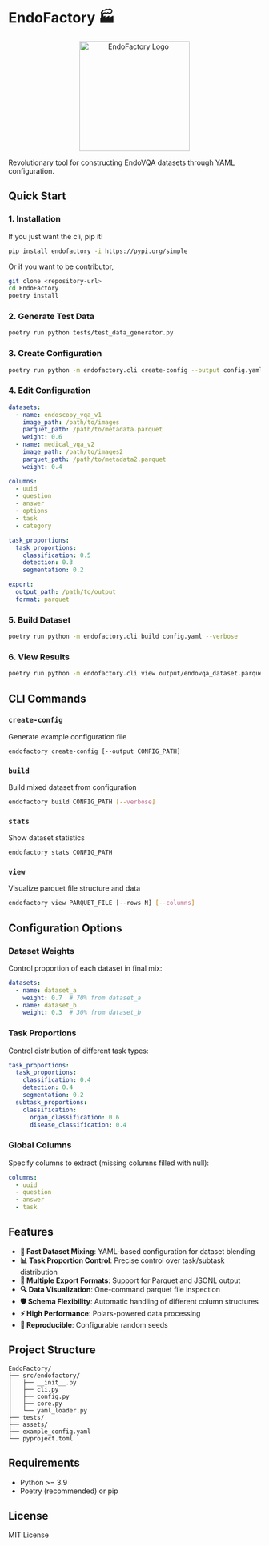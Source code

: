 # EndoFactory 🏭

<p align="center">
  <img src="assets/logo.png" alt="EndoFactory Logo" width="220" />
</p>

Revolutionary tool for constructing EndoVQA datasets through YAML configuration.

## Quick Start

### 1. Installation
If you just want the cli, pip it!
```bash
pip install endofactory -i https://pypi.org/simple
```
Or if you want to be contributor,
```bash
git clone <repository-url>
cd EndoFactory
poetry install
```

### 2. Generate Test Data
```bash
poetry run python tests/test_data_generator.py
```

### 3. Create Configuration
```bash
poetry run python -m endofactory.cli create-config --output config.yaml
```

### 4. Edit Configuration
```yaml
datasets:
  - name: endoscopy_vqa_v1
    image_path: /path/to/images
    parquet_path: /path/to/metadata.parquet
    weight: 0.6
  - name: medical_vqa_v2
    image_path: /path/to/images2
    parquet_path: /path/to/metadata2.parquet
    weight: 0.4

columns:
  - uuid
  - question
  - answer
  - options
  - task
  - category

task_proportions:
  task_proportions:
    classification: 0.5
    detection: 0.3
    segmentation: 0.2

export:
  output_path: /path/to/output
  format: parquet
```

### 5. Build Dataset
```bash
poetry run python -m endofactory.cli build config.yaml --verbose
```

### 6. View Results
```bash
poetry run python -m endofactory.cli view output/endovqa_dataset.parquet
```

## CLI Commands

### `create-config`
Generate example configuration file
```bash
endofactory create-config [--output CONFIG_PATH]
```

### `build`
Build mixed dataset from configuration
```bash
endofactory build CONFIG_PATH [--verbose]
```

### `stats`
Show dataset statistics
```bash
endofactory stats CONFIG_PATH
```

### `view`
Visualize parquet file structure and data
```bash
endofactory view PARQUET_FILE [--rows N] [--columns]
```

## Configuration Options

### Dataset Weights
Control proportion of each dataset in final mix:
```yaml
datasets:
  - name: dataset_a
    weight: 0.7  # 70% from dataset_a
  - name: dataset_b  
    weight: 0.3  # 30% from dataset_b
```

### Task Proportions
Control distribution of different task types:
```yaml
task_proportions:
  task_proportions:
    classification: 0.4
    detection: 0.4
    segmentation: 0.2
  subtask_proportions:
    classification:
      organ_classification: 0.6
      disease_classification: 0.4
```

### Global Columns
Specify columns to extract (missing columns filled with null):
```yaml
columns:
  - uuid
  - question
  - answer
  - task
```

## Features

- **🚀 Fast Dataset Mixing**: YAML-based configuration for dataset blending
- **📊 Task Proportion Control**: Precise control over task/subtask distribution
- **💾 Multiple Export Formats**: Support for Parquet and JSONL output
- **🔍 Data Visualization**: One-command parquet file inspection
- **🛡️ Schema Flexibility**: Automatic handling of different column structures
- **⚡ High Performance**: Polars-powered data processing
- **🎯 Reproducible**: Configurable random seeds

## Project Structure

```
EndoFactory/
├── src/endofactory/
│   ├── __init__.py
│   ├── cli.py
│   ├── config.py
│   ├── core.py
│   └── yaml_loader.py
├── tests/
├── assets/
├── example_config.yaml
└── pyproject.toml
```

## Requirements

- Python >= 3.9
- Poetry (recommended) or pip

## License

MIT License

